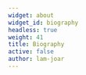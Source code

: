 ```yaml
---
widget: about
widget_id: biography
headless: true
weight: 41
title: Biography
active: false
author: lam-joar
---
```

